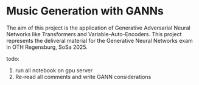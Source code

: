 # Music Generation with GANNs

The aim of this project is the application of Generative Adversarial Neural Networks like Transformers and Variable-Auto-Encoders. This project represents the deliveral material for the Generative Neural Networks exam in OTH Regensburg, SoSa 2025.

todo: 
1. run all notebook on gpu server
2. Re-read all comments and write GANN considerations